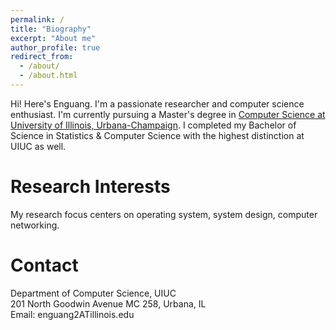 ```yaml
---
permalink: /
title: "Biography"
excerpt: "About me"
author_profile: true
redirect_from: 
  - /about/
  - /about.html
---
```


Hi! Here's Enguang. I'm a passionate researcher and computer science enthusiast. I'm currently pursuing a Master's degree in [Computer Science at University of Illinois, Urbana-Champaign](https://cs.illinois.edu/). I completed my Bachelor of Science in Statistics & Computer Science with the highest distinction at UIUC as well. 
<!--**I will be starting my CS PhD at University XXX (please allow me to keep it as a secret for now)**-->




Research Interests
======
My research focus centers on operating system, system design, computer networking.

<script type="text/javascript" id="clustrmaps" src="//clustrmaps.com/map_v2.js?d=WxnTsQDkaKZvKtWIuoVWtaqfEcB41QI6IH8F6c1SIJ4&cl=ffffff&w=a"></script>

Contact
======
Department of Computer Science, UIUC<br>
201 North Goodwin Avenue MC 258, Urbana, IL<br>
Email: enguang2ATillinois.edu
